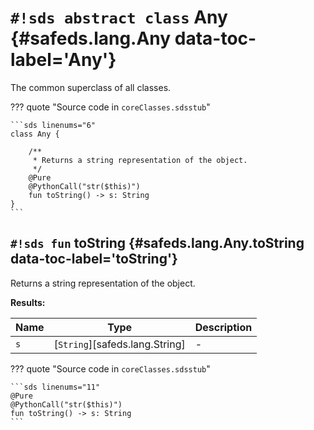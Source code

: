 # `#!sds abstract class` Any {#safeds.lang.Any data-toc-label='Any'}

The common superclass of all classes.

??? quote "Source code in `coreClasses.sdsstub`"

    ```sds linenums="6"
    class Any {
    
        /**
         * Returns a string representation of the object.
         */
        @Pure
        @PythonCall("str($this)")
        fun toString() -> s: String
    }
    ```

## `#!sds fun` toString {#safeds.lang.Any.toString data-toc-label='toString'}

Returns a string representation of the object.

**Results:**

| Name | Type | Description |
|------|------|-------------|
| `s` | [`String`][safeds.lang.String] | - |

??? quote "Source code in `coreClasses.sdsstub`"

    ```sds linenums="11"
    @Pure
    @PythonCall("str($this)")
    fun toString() -> s: String
    ```
